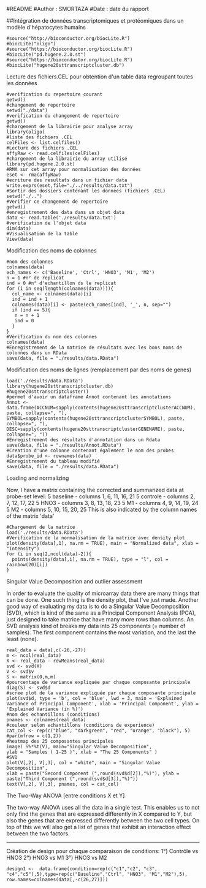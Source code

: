 #README
#Author : SMORTAZA
#Date : date du rapport

##Intégration de données transcriptomiques et protéomiques dans un modèle d'hépatocytes humains

```{r}
#source("http://bioconductor.org/biocLite.R")
#biocLite("oligo")
#source("https://bioconductor.org/biocLite.R")
#biocLite("pd.hugene.2.0.st")
#source("https://bioconductor.org/biocLite.R")
#biocLite("hugene20sttranscriptcluster.db")
```

Lecture des fichiers.CEL pour obtention d'un table data regroupant toutes les données

```{r}
#verification du repertoire courant
getwd()
#changement de repertoire
setwd("./data")
#verification du changement de repertoire
getwd()
#chargement de la librairie pour analyse array
library(oligo)
#liste des fichiers .CEL
celFiles <- list.celfiles()
#Lecture des fichiers .CEL
affyRaw <- read.celfiles(celFiles)
#chargement de la librairie du array utilisé
library(pd.hugene.2.0.st)
#RMA sur cet array pour normalisation des données
eset <- rma(affyRaw)
#ecriture des resultats dans un fichier data
write.exprs(eset,file="./../results/data.txt")
#Sortir des dossiers contenant les données (fichiers .CEL)
setwd("./..")
#Verifier ce changement de repertoire
getwd()
#enregistrement des data dans un objet data
data <- read.table('./results/data.txt')
#verification de l'objet data
dim(data)
#Visualisation de la table
View(data)
```

Modification des noms de colonnes

```{r}
#nom des colonnes
colnames(data)
ech_names <- c('Baseline', 'Ctrl', 'HNO3', 'M1', 'M2')
n = 1 #n° de replicat
ind = 0 #n° d'echantillon ds le replicat
for (i in seq(length(colnames(data)))){
  col_name <- colnames(data)[i]
  ind = ind + 1
  colnames(data)[i] <- paste(ech_names[ind], '_', n, sep="")
  if (ind == 5){
   n = n + 1
   ind = 0
  }
}
#Vérification du nom des colonnes
colnames(data)
#Enregistrement de la matrice de résultats avec les bons noms de colonnes dans un RData
save(data, file = "./results/data.RData")
```

Modification des noms de lignes (remplacement par des noms de genes)

```{r}
load('./results/data.RData')
library(hugene20sttranscriptcluster.db)
#hugene20sttranscriptcluster()
#permet d'avoir un dataframe Annot contenant les annotations
Annot <- data.frame(ACCNUM=sapply(contents(hugene20sttranscriptclusterACCNUM), paste, collapse=", "), SYMBOL=sapply(contents(hugene20sttranscriptclusterSYMBOL), paste, collapse=", "), DESC=sapply(contents(hugene20sttranscriptclusterGENENAME), paste, collapse=", "))
#Enregistrement des résultats d'annotation dans un Rdata
save(data, file = "./results/Annot.RData")
#Creation d'une colonne contenant également le nom des probes
data$probe_id <- rownames(data)
#Enregistrement du tableau modifié
save(data, file = "./results/data.RData")
```

Loading and normalizing

Now, I have a matrix containing the corrected and summarized data at probe-set level:
5 baseline - columns 1, 6, 11, 16, 21
5 controle - columns 2, 7, 12, 17, 22
5 HNO3 - columns 3, 8, 13, 18, 23
5 M1 - columns 4, 9, 14, 19, 24
5 M2 - columns 5, 10, 15, 20, 25
This is also indicated by the column names of the matrix 'data'


```{r}
#Chargement de la matrice
load('./results/data.RData')
#Verification de la normalisation de la matrice avec density plot
plot(density(data[,1], na.rm = TRUE), main = "Normalized data", xlab = "Intensity")
for (i in seq(2,ncol(data)-2)){
  points(density(data[,i], na.rm = TRUE), type = "l", col = rainbow(20)[i])
}
```

Singular Value Decomposition and outlier assessment

In order to evaluate the quality of microarray data there are many things that can be done. One such thing is the density plot, that I've just made. 
Another good way of evaluating my data is to do a Singular Value Decomposition (SVD), which is kind of the same as a Principal Component Analysis (PCA), just designed to take matrice that have many more rows than columns. An SVD analysis kind of breaks my data into 25 components (= number of samples). The first component contains the most variation, and the last the least (none). 

```{r}
real_data = data[,c(-26,-27)]
m <- ncol(real_data)
X <- real_data - rowMeans(real_data)
svd <- svd(X)
V <- svd$v
S <- matrix(0,m,m)
#pourcentage de variance expliquée par chaque composante principale
diag(S) <- svd$d
#scree plot de la variance expliquée par chaque composante principale
plot(svd$d, type = 'b', col = 'blue', lwd = 3, main = 'Explained Variance of Principal Component', xlab = 'Principal Component', ylab = 'Explained Variance (in %)')
#nom des echantillons (conditions)
pnames <- colnames(real_data)
#couleur selon echantillons (conditions de experience)
cat_col <- rep(c("blue", "darkgreen", "red", "orange", "black"), 5)
#par(mfrow = c(1,2))
#heatmap des 25 composantes principales
image( S%*%t(V), main="Singular Value Decomposition",
ylab = "Samples ( 1-25 )", xlab = "The 25 Components" )
#SVD
plot(V[,2], V[,3], col = "white", main = "Singular Value
Decomposition",
xlab = paste("Second Component (",round(svd$d[2]),"%)"), ylab = paste("Third Component (",round(svd$d[3]),"%)"))
text(V[,2], V[,3], pnames, col = cat_col)
```

The Two-Way ANOVA [entre conditions X et Y]

The two-way ANOVA uses all the data in a single test. This enables us to not only find the genes that are expressed differently in X compared to Y, but also the genes that are expressed differently between the two cell types. On top of this we will also get a list of genes that exhibit an interaction effect between the two factors. 

********

Création de design pour chaque comparaison de conditions:
1°) Contrôle vs HNO3
2°) HNO3 vs M1
3°) HNO3 vs M2

```{}
design1 <-  data.frame(condition=rep(c("c1","c2", "c3", "c4","c5"),5),type=rep(c("Baseline","Ctrl", "HNO3", "M1","M2"),5), row.names=colnames(data[,-c(26,27)]))

```